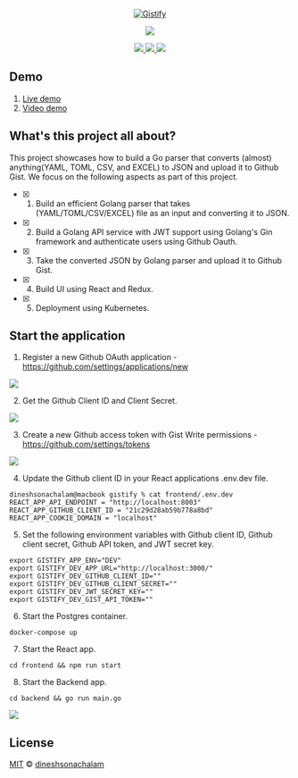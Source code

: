 <p align="center">
  <a href="https://gistify.dineshsonachalam.com/">
    <img src="https://i.imgur.com/hVDyC3I.png" alt="Gistify">
  </a>
</p>

<p align="center">
    <a href="https://sonarcloud.io/dashboard?id=gistify">
        <img src="https://sonarcloud.io/images/project_badges/sonarcloud-white.svg"/>
    </a>
</p>
<p align="center">
    <a href="https://goreportcard.com/report/github.com/dineshsonachalam/gistify">
       <img src="https://goreportcard.com/badge/github.com/dineshsonachalam/gistify"/>
    </a>
    <a href="https://www.codacy.com/gh/dineshsonachalam/gistify/dashboard?utm_source=github.com&amp;utm_medium=referral&amp;utm_content=dineshsonachalam/gistify&amp;utm_campaign=Badge_Grade">
        <img src="https://app.codacy.com/project/badge/Grade/0df66242e68d46dba6d9886d3de2f79e"/>
    </a>
    <a href="https://github.com/dineshsonachalam/Gistify/actions/workflows/k8-deploy.yml" alt="CI/CD status">
        <img src="https://github.com/dineshsonachalam/Gistify/actions/workflows/k8-deploy.yml/badge.svg" />
    </a>
</p>

## Demo
1. <a href="https://gistify.dineshsonachalam.com/">Live demo</a>  
2. <a href="https://vimeo.com/590610461">Video demo</a> 

## What's this project all about?

This project showcases how to build a Go parser that converts (almost) anything(YAML, TOML, CSV, and EXCEL) to JSON and upload it to Github Gist.  We focus on the following aspects as part of this project.

- [x] 1. Build an efficient Golang parser that takes (YAML/TOML/CSV/EXCEL) file as an input and converting it to JSON.
- [x] 2. Build a Golang API service with JWT support using Golang's Gin framework and authenticate users using Github Oauth.
- [x] 3. Take the converted JSON by Golang parser and upload it to Github Gist.
- [x] 4. Build UI using React and Redux.
- [x] 5. Deployment using Kubernetes.

## Start the application

1. Register a new Github OAuth application - https://github.com/settings/applications/new
<img src="https://i.imgur.com/18AUGZN.png"/>

2. Get the Github Client ID and Client Secret.
<img src="https://i.imgur.com/aWGnCRS.png"/>

3. Create a new Github access token with Gist Write permissions - https://github.com/settings/tokens
<img src="https://i.imgur.com/DwyBWxG.png"/>

4. Update the Github client ID in your React applications .env.dev file.

```
dineshsonachalam@macbook gistify % cat frontend/.env.dev 
REACT_APP_API_ENDPOINT = "http://localhost:8003"
REACT_APP_GITHUB_CLIENT_ID = "21c29d28ab59b778a8bd"
REACT_APP_COOKIE_DOMAIN = "localhost"
```

5. Set the following environment variables with Github client ID, Github client secret, Github API token, and JWT secret key.

```
export GISTIFY_APP_ENV="DEV"
export GISTIFY_DEV_APP_URL="http://localhost:3000/"
export GISTIFY_DEV_GITHUB_CLIENT_ID=""
export GISTIFY_DEV_GITHUB_CLIENT_SECRET=""
export GISTIFY_DEV_JWT_SECRET_KEY=""
export GISTIFY_DEV_GIST_API_TOKEN=""
```

6. Start the Postgres container.
```
docker-compose up
```

7. Start the React app.
```
cd frontend && npm run start
```

8. Start the Backend app.
```
cd backend && go run main.go
```

<img src="https://i.imgur.com/QVuD4M0.png"/>

## License

[MIT](https://choosealicense.com/licenses/mit/) © [dineshsonachalam](https://www.github.com/dineshsonachalam)

